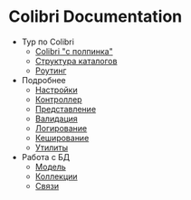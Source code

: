 Colibri Documentation
=====================

- Тур по Colibri
  - [Colibri "с полпинка"](/quick.md)
  - [Структура каталогов](/folders.md)
  - [Роутинг](/routing.md)
- Подробнее
  - [Настройки](/config.md)
  - [Контроллер](/controller.md)
  - [Представление](/view.md)
  - [Валидация](/validation.md)
  - [Логирование](/log.md)
  - [Кеширование](/cache.md)
  - [Утилиты](/utils.md)
- Работа с БД
  - [Модель](/object.md)
  - [Коллекции](/collection.md)
  - [Связи](/relations.md)
